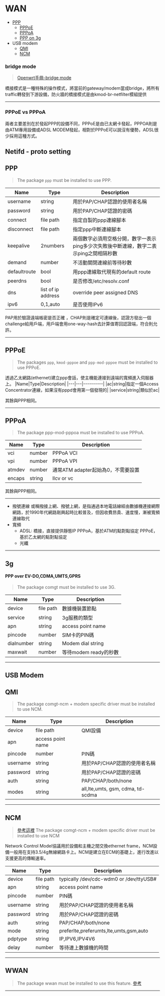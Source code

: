 

# WAN

+ [PPP](#ppp)
	- [PPPoE](#pppoe)
	- [PPPoA](#pppoa)
	- [PPP on 3g](#3g)
+ USB modem
	- [QMI](#qmi)
	- [NCM](#ncm)
	

### bridge mode

>[Openwrt手冊-bridge mode](https://openwrt.org/docs/guide-user/network/wan/bridge-mode)

橋接模式是一種特殊的操作模式，將當前的gateway/modem當成bridge，將所有traffic轉發到下游設備，防火牆的橋接模式是由kmod-br-netfilter模組提供

-----------------------------

### PPPoE vs PPPoA
兩者主要差別在於發起PPP的設備不同，PPPoE是由已太網卡發起，PPPOA則是由ATM專用設備或ADSL MODEM發起，相對於PPPoE可以說沒有優勢，ADSL很少採用這種方式。

## Netifd - proto setting
<h2 id="ppp">PPP</h2>

> The package `ppp` must be installed to use PPP.

|Name|Type|Description|
|---|---|----------|
|username|string|用於PAP/CHAP認證的使用者名稱|
|password|string|用於PAP/CHAP認證的密碼|
|connect|file path|指定自製的ppp連線腳本|
|disconnect|file path|指定ppp中斷連線腳本|
|keepalive|2numbers|兩個數字必須用空格分開，數字一表示ping多少次失敗後中斷連線，數字二表示ping之間相隔秒數|
|demand|number|不活動關閉連線前等待秒數|
|defaultroute|bool|用ppp連線取代現有的default route|
|peerdns|bool|是否修改/etc/resolv.conf|
|dns|list of ip address|override peer assigned DNS|
|ipv6|0,1,auto|是否使用IPv6|

PAP用於驗證遠端帳密是否正確 ，CHAP則是確定可連線後，認證方發出一個challenge給用戶端，用戶端會用one-way-hash去計算值寄回認證端，符合則允許。

--------------------------

<h2 id="pppoe">PPPoE</h2>

> The packages `ppp`, `kmod-pppoe` and `ppp-mod-pppoe` must be installed to use PPPoE.

透過乙太網路(ethernet)建立ppp會話，使主機能連接到遠端的寬頻進入伺服器上。
|Name|Type|Description|
|---|---|----------|
|ac|string|指定一個Access Concentrator連線，如果沒有pppd會用第一個發現的|
|service|string|類似於ac|

其餘與PPP相同。

------------
<h2 id="pppoa">PPPoA</h2>

> The package ppp-mod-pppoa must be installed to use PPPoA.
> 

|Name|Type|Description|
|---|---|----------|
|vci|number|PPPoA VCI|
|vpi|number|PPPoA VPI|
|atmdev|number|通常ATM adapter起始為0，不需要設置|
|encaps|string|llcv or vc|

其餘與PPP相同。

----------------------
+ 撥號連線
	或稱撥接上網、撥號上網，是指通過本地電話線經由數據機連接網際網路，於1990年代網路剛興起時比較普及，但因收費昂貴、速度慢，漸被寬頻連線取代
+ 寬頻
	- ADSL:
        橋接，直接提供靜態IP
        PPPoA，基於ATM的點對點協定
        PPPoE，基於乙太網的點對點協定
	- 光纖

--------------------

<h2 id="3g">3g</h2>

#### PPP over EV-DO,CDMA,UMTS,GPRS

> The package comgt must be installed to use 3G.
> 

|Name|Type|Description|
|---|---|----------|
|device|file path|數據機裝置節點|
|service|string|3g服務的類型|
|apn|string|access point name|
|pincode|number|SIM卡的PIN碼|
|dialnumber|string|Modem dial string|
|maxwait|number|等待modem ready的秒數|

----------------
## USB Modem

<h2 id="qmi">QMI</h2>

> The package comgt-ncm + modem specific driver must be installed to use NCM.
> 

|Name|Type|Description|
|---|---|----------|
|device|file path|QMI設備|
|apn|access point name|
|pincode|number|PIN碼|
|username|string|用於PAP/CHAP認證的使用者名稱|
|password|string|用於PAP/CHAP認證的密碼|
|auth|string|PAP/CHAP/both/none|
|modes|string|all,lte,umts, gsm, cdma, td-scdma|

-----------------------------

<h2 id="ncm">NCM</h2>

> [參考這裡](https://wowothink.com/588ebc22/)
> The package comgt-ncm + modem specific driver must be installed to use NCM

Network Control Model協議用於設備和主機之間交換ethernet frame，NCM設備一般用在支持3.5/4g無線網路卡上。NCM是建立在ECM的基礎上，進行改進以支援更高的傳輸速率。

|Name|Type|Description|
|---|---|----------|
|device|file path| typically /dev/cdc-wdm0 or /dev/ttyUSB#|
|apn|string|access point name|
|pincode|number|PIN碼|
|username|string|用於PAP/CHAP認證的使用者名稱|
|password|string|用於PAP/CHAP認證的密碼|
|auth|string|PAP/CHAP/both/none|
|mode|string|preferlte,preferumts,lte,umts,gsm,auto|
|pdptype|string|IP,IPV6,IPV4V6|
|delay|number|等待連上數據機的時間|

----------------------------------

## WWAN
>  The package wwan must be installed to use this feature. 
>  [參考](https://www.rohm.com.tw/electronics-basics/wireless/wireless_what1)
>  

-------------------------------



